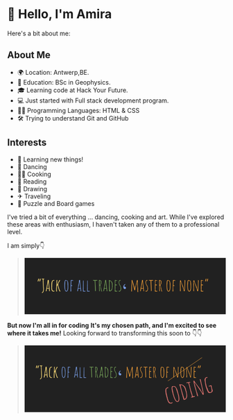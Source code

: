 # 👋 Hello, I'm Amira

Here's a bit about me:

## About Me

- 🌍 Location: Antwerp,BE.
- 🏫 Education: BSc in Geophysics.
- 🎓 Learning code at Hack Your Future.
- 💻 Just started with Full stack development program.
- 👩‍💻 Programming Languages: HTML & CSS
- 🛠️ Trying to understand Git and GitHub

## Interests

- 🔭 Learning new things!
- 💃 Dancing
- 👩‍🍳 Cooking
- 📖 Reading
- 🎨 Drawing
- ✈ Traveling
- 🧩 Puzzle and Board games

I've tried a bit of everything ... dancing, cooking and art. While I've explored
these areas with enthusiasm, I haven't taken any of them to a professional
level.

I am simply👇

> ![1](1.png)

**But now I'm all in for coding** **It's my chosen path, and I'm excited to see
where it takes me!** Looking forward to transforming this soon to 👇👇

> ![2](2.png)
